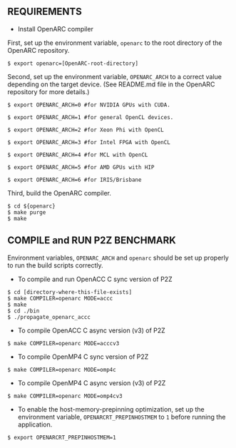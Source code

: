 ## REQUIREMENTS

- Install OpenARC compiler

First, set up the environment variable, `openarc` to the root directory of the OpenARC repository.

```shell
$ export openarc=[OpenARC-root-directory]
```

Second, set up the environment variable, `OPENARC_ARCH` to a correct value depending on the target device.
(See README.md file in the OpenARC repository for more details.)

```shell
$ export OPENARC_ARCH=0 #for NVIDIA GPUs with CUDA.

$ export OPENARC_ARCH=1 #for general OpenCL devices.

$ export OPENARC_ARCH=2 #for Xeon Phi with OpenCL 

$ export OPENARC_ARCH=3 #for Intel FPGA with OpenCL

$ export OPENARC_ARCH=4 #for MCL with OpenCL

$ export OPENARC_ARCH=5 #for AMD GPUs with HIP

$ export OPENARC_ARCH=6 #for IRIS/Brisbane
```

Third, build the OpenARC compiler.

```shell
$ cd ${openarc}
$ make purge
$ make
```

## COMPILE and RUN P2Z BENCHMARK
Environment variables, `OPENARC_ARCH` and `openarc` should be set up properly to run the build scripts correctly.

- To compile and run OpenACC C sync version of P2Z

```shell
$ cd [directory-where-this-file-exists]
$ make COMPILER=openarc MODE=accc
$ make
$ cd ./bin
$ ./propagate_openarc_accc
```

- To compile OpenACC C async version (v3) of P2Z

```shell
$ make COMPILER=openarc MODE=acccv3
```

- To compile OpenMP4 C sync version of P2Z

```shell
$ make COMPILER=openarc MODE=omp4c
```
- To compile OpenMP4 C async version (v3) of P2Z

```shell
$ make COMPILER=openarc MODE=omp4cv3
```

- To enable the host-memory-prepinning optimization, set up the environment variable, `OPENARCRT_PREPINHOSTMEM` to `1` before running the application.

```shell
$ export OPENARCRT_PREPINHOSTMEM=1
```
